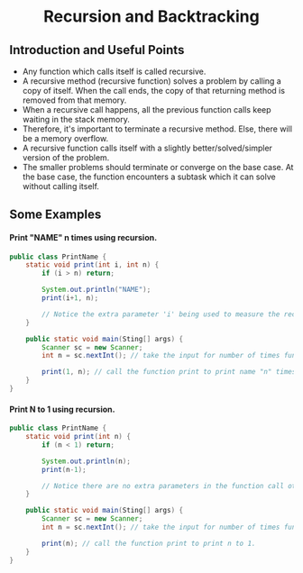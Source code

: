 <h1 align="center">Recursion and Backtracking</h1>

## Introduction and Useful Points

-   Any function which calls itself is called recursive.
-   A recursive method (recursive function) solves a problem by calling a copy of itself. When the call ends, the copy of that returning method is removed from that memory.
-   When a recursive call happens, all the previous function calls keep waiting in the stack memory.
-   Therefore, it's important to terminate a recursive method. Else, there will be a memory overflow.
-   A recursive function calls itself with a slightly better/solved/simpler version of the problem.
-   The smaller problems should terminate or converge on the base case. At the base case, the function encounters a subtask which it can solve without calling itself.

## Some Examples

#### Print "NAME" n times using recursion.

```java
public class PrintName {
    static void print(int i, int n) {
        if (i > n) return;

        System.out.println("NAME");
        print(i+1, n);

        // Notice the extra parameter 'i' being used to measure the recursive calls. This is called parameterized recursion.
    }

    public static void main(Sting[] args) {
        Scanner sc = new Scanner;
        int n = sc.nextInt(); // take the input for number of times function will run

        print(1, n); // call the function print to print name "n" times.
    }
}
```

#### Print N to 1 using recursion.

```java
public class PrintName {
    static void print(int n) {
        if (n < 1) return;

        System.out.println(n);
        print(n-1);

        // Notice there are no extra parameters in the function call other than 'n'. This is functional recursion.
    }

    public static void main(Sting[] args) {
        Scanner sc = new Scanner;
        int n = sc.nextInt(); // take the input for number of times function will run

        print(n); // call the function print to print n to 1.
    }
}

```
